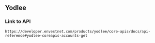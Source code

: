 ﻿## Yodlee

### Link to API
```http request
https://developer.envestnet.com/products/yodlee/core-apis/docs/api-reference#yodlee-coreapis-accounts-get
```
